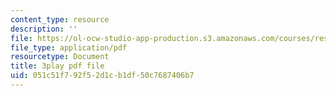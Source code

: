 ```yaml
---
content_type: resource
description: ''
file: https://ol-ocw-studio-app-production.s3.amazonaws.com/courses/res-3-003-learn-to-build-your-own-videogame-with-the-unity-game-engine-and-microsoft-kinect-january-iap-2017/051c51f792f52d1cb1df50c7687406b7_H6y0szqtRKo.pdf
file_type: application/pdf
resourcetype: Document
title: 3play pdf file
uid: 051c51f7-92f5-2d1c-b1df-50c7687406b7
---
```

